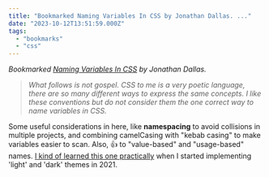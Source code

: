 ```yaml
---
title: "Bookmarked Naming Variables In CSS by Jonathan Dallas. ..."
date: "2023-10-12T13:51:59.000Z"
tags: 
  - "bookmarks"
  - "css"
---
```


_Bookmarked [Naming Variables In CSS](https://jwdallas.com/posts/namingcssvariables/) by Jonathan Dallas._

> _What follows is not gospel. CSS to me is a very poetic language, there are so many different ways to express the same concepts. I like these conventions but do not consider them the one correct way to name variables in CSS._

Some useful considerations in here, like **namespacing** to avoid collisions in multiple projects, and combining camelCasing with "kebab casing" to make variables easier to scan. Also, 👍 to "value-based" and "usage-based" names. [I kind of learned this one practically](https://nicksimson.com/posts/2021-redesign-dark-mode/) when I started implementing 'light' and 'dark' themes in 2021.

